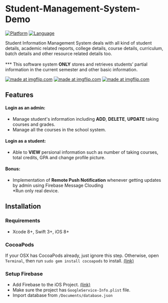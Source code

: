 Student-Management-System-Demo
======================================

[![Platform](http://img.shields.io/badge/platform-ios-blue.svg?style=flat
)](https://developer.apple.com/iphone/index.action)
[![Language](http://img.shields.io/badge/language-swift-brightgreen.svg?style=flat
)](https://developer.apple.com/swift)

Student Information Management System deals with all kind of student details, academic related reports, college details, course details, curriculum, batch details and other resource related details too.
<br>
<br> *** This software system <b>ONLY</b> stores and retrieves students’ partial information in the current semester and other basic information.

<a href="https://imgflip.com/gif/1n31r9"><img src="https://i.imgflip.com/1n31r9.gif" title="made at imgflip.com"/></a>
<a href="https://imgflip.com/gif/1n2s63"><img src="https://i.imgflip.com/1n2s63.gif" title="made at imgflip.com"/></a>
<a href="https://imgflip.com/gif/1n2srl"><img src="https://i.imgflip.com/1n2srl.gif" title="made at imgflip.com"/></a>

## Features
#### Login as an admin:
- Manage student's information including <b>ADD</b>, <b>DELETE</b>, <b>UPDATE</b> taking courses and grades.
- Manage all the courses in the school system.

#### Login as a student:
- Able to <b>VIEW</b> persional information such as number of taking courses, total credits, GPA and change profile picture.

#### Bonus:
- Implementation of <b>Remote Push Notification</b> whenever getting updates by admin using Firebase Message Clouding
<br> *Run only real device.

## Installation
### Requirements
- Xcode 8+, Swift 3+, iOS 8+

### CocoaPods
If your OSX has CocoaPods already, just ignore this step. Otherwise, open `Terminal`, then run `sudo gem install cocoapods` to install. [(link)](https://cocoapods.org)

### Setup Firebase
- Add Firebase to the iOS Project. [(link)](https://firebase.google.com/docs/ios/setup)
- Make sure the project has `GoogleService-Info.plist` file.
- Import database from `/Documents/database.json`
